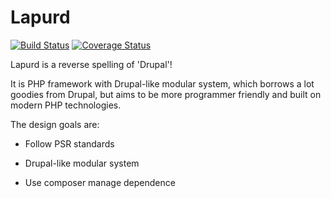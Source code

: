 Lapurd
======

[![Build Status](https://api.travis-ci.org/Lapurd/Lapurd.png)](https://travis-ci.org/Lapurd/Lapurd)
[![Coverage Status](https://coveralls.io/repos/Lapurd/Lapurd/badge.png)](https://coveralls.io/r/Lapurd/Lapurd)

Lapurd is a reverse spelling of 'Drupal'!

It is PHP framework with Drupal-like modular system, which borrows a lot
goodies from Drupal, but aims to be more programmer friendly and built on
modern PHP technologies.

The design goals are:

* Follow PSR standards

* Drupal-like modular system

* Use composer manage dependence
